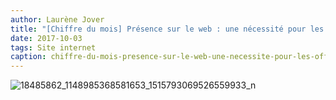 ```yaml
---
author: Laurène Jover
title: "[Chiffre du mois] Présence sur le web : une nécessité pour les officines"
date: 2017-10-03
tags: Site internet
caption: chiffre-du-mois-presence-sur-le-web-une-necessite-pour-les-officines.webp
---
```


![18485862_1148985368581653_1515793069526559933_n](/2017-10-03_chiffre-du-mois-presence-sur-le-web-une-necessite-pour-les-officines/18485862_1148985368581653_1515793069526559933_n.png)
